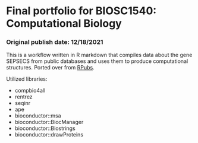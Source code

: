 # Final portfolio for BIOSC1540: Computational Biology
### Original publish date: 12/18/2021

This is a workflow written in R markdown that compiles data about the gene SEPSECS from public databases and uses them to produce computational structures. Ported over from [RPubs](https://rpubs.com/caoj/849000).

Utilized libraries:
- compbio4all
- rentrez
- seqinr
- ape
- bioconductor::msa
- bioconductor::BiocManager
- bioconductor::Biostrings
- bioconductor::drawProteins
